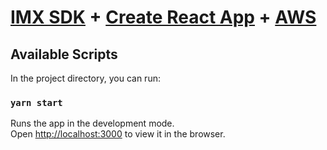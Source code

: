 # [IMX SDK](https://docs.x.immutable.com/docs) + [Create React App](https://github.com/facebook/create-react-app) + [AWS](https://aws.amazon.com/)


## Available Scripts

In the project directory, you can run:

### `yarn start`

Runs the app in the development mode.\
Open [http://localhost:3000](http://localhost:3000) to view it in the browser.

